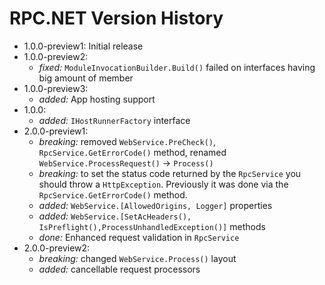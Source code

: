 # RPC.NET Version History
- 1.0.0-preview1: Initial release
- 1.0.0-preview2:
  - *fixed:* `ModuleInvocationBuilder.Build()` failed on interfaces having big amount of member
- 1.0.0-preview3:
  - *added:* App hosting support
- 1.0.0:
  - *added:* `IHostRunnerFactory` interface
- 2.0.0-preview1:
  - *breaking:* removed `WebService.PreCheck()`, `RpcService.GetErrorCode()` method, renamed `WebService.ProcessRequest()` -> `Process()`
  - *breaking:* to set the status code returned by the `RpcService` you should throw a `HttpException`. Previously it was done via the `RpcService.GetErrorCode()` method.
  - *added:* `WebService.[AllowedOrigins, Logger]` properties
  - *added:* `WebService.[SetAcHeaders(), IsPreflight(),ProcessUnhandledException()]` methods
  - *done:* Enhanced request validation in `RpcService`
- 2.0.0-preview2:
  - *breaking:* changed `WebService.Process()` layout
  - *added:* cancellable request processors